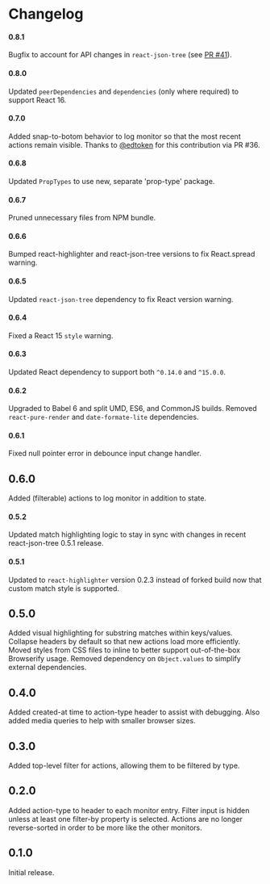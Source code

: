 # Changelog

#### 0.8.1
Bugfix to account for API changes in `react-json-tree` (see [PR #41](https://github.com/bvaughn/redux-devtools-filterable-log-monitor/pull/41)).

#### 0.8.0
Updated `peerDependencies` and `dependencies` (only where required) to support React 16.

#### 0.7.0
Added snap-to-botom behavior to log monitor so that the most recent actions remain visible.
Thanks to [@edtoken](https://github.com/edtoken) for this contribution via PR #36.

#### 0.6.8
Updated `PropTypes` to use new, separate 'prop-type' package.

#### 0.6.7
Pruned unnecessary files from NPM bundle.

#### 0.6.6
Bumped react-highlighter and react-json-tree versions to fix React.spread warning.

#### 0.6.5
Updated `react-json-tree` dependency to fix React version warning.

#### 0.6.4
Fixed a React 15 `style` warning.

#### 0.6.3
Updated React dependency to support both `^0.14.0` and `^15.0.0`.

#### 0.6.2
Upgraded to Babel 6 and split UMD, ES6, and CommonJS builds.
Removed `react-pure-render` and `date-formate-lite` dependencies.

#### 0.6.1
Fixed null pointer error in debounce input change handler.

## 0.6.0
Added (filterable) actions to log monitor in addition to state.

#### 0.5.2
Updated match highlighting logic to stay in sync with changes in recent react-json-tree 0.5.1 release.

#### 0.5.1
Updated to `react-highlighter` version 0.2.3 instead of forked build now that custom match style is supported.

## 0.5.0
Added visual highlighting for substring matches within keys/values.
Collapse headers by default so that new actions load more efficiently.
Moved styles from CSS files to inline to better support out-of-the-box Browserify usage.
Removed dependency on `Object.values` to simplify external dependencies.

## 0.4.0
Added created-at time to action-type header to assist with debugging.
Also added media queries to help with smaller browser sizes.

## 0.3.0
Added top-level filter for actions, allowing them to be filtered by type.

## 0.2.0
Added action-type to header to each monitor entry.
Filter input is hidden unless at least one filter-by property is selected.
Actions are no longer reverse-sorted in order to be more like the other monitors.

## 0.1.0
Initial release.
